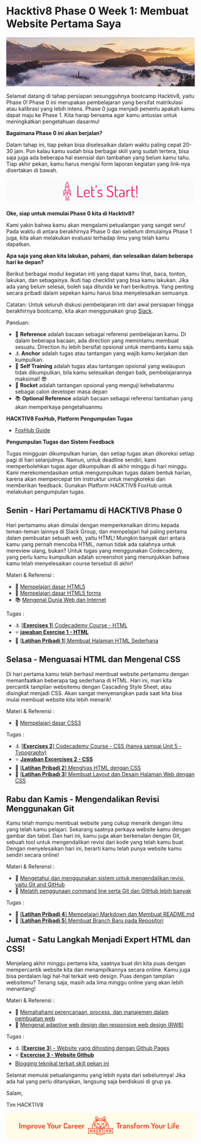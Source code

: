 # Hacktiv8 Phase 0 Week 1: Membuat Website Pertama Saya

![Header](assets/header-w1.jpg)

Selamat datang di tahap persiapan sesungguhnya bootcamp Hacktiv8, yaitu Phase 0! Phase 0 ini merupakan pembelajaran yang bersifat matrikulasi atau kalibrasi yang lebih intens. Phase 0 juga menjadi penentu apakah kamu dapat maju ke Phase 1. Kita harap bersama agar kamu antusias untuk meningkatkan pengetahuan dasarmu!

**Bagaimana Phase 0 ini akan berjalan?**

Dalam tahap ini, tiap pekan bisa diselesaikan dalam waktu paling cepat 20-30 jam. Pun kalau kamu sudah bisa berbagai skill yang sudah tertera, bisa saja juga ada beberapa hal esensial dan tambahan yang belum kamu tahu. Tiap akhir pekan, kamu harus mengisi form laporan kegiatan yang link-nya disertakan di bawah.

![Let's start!](assets/start.png)

**Oke, siap untuk memulai Phase 0 kita di Hacktiv8?**

Kami yakin bahwa kamu akan mengalami petualangan yang sangat seru! Pada waktu di antara berakhirnya Phase 0 dan sebelum dimulainya Phase 1 juga, kita akan melakukan evaluasi terhadap ilmu yang telah kamu dapatkan.

**Apa saja yang akan kita lakukan, pahami, dan selesaikan dalam beberapa hari ke depan?**

Berikut berbagai modul kegiatan inti yang dapat kamu lihat, baca, tonton, lakukan, dan sebagainya. Ikuti tiap checklist yang bisa kamu lakukan. Jika ada yang belum selesai, boleh saja ditunda ke hari berikutnya. Yang penting secara pribadi dalam sepekan kamu harus bisa menyelesaikan semuanya.

Catatan: Untuk seluruh diskusi pembelajaran inti dari awal persiapan hingga berakhirnya bootcamp, kita akan menggunakan grup [Slack](https://slack.com/).

Panduan:
- :notebook_with_decorative_cover: **Reference** adalah bacaan sebagai referensi pembelajaran kamu. Di dalam beberapa bacaan, ada direction yang memintamu membuat sesuatu. Direction itu lebih bersifat opsional untuk membantu kamu saja.
- :anchor: **Anchor** adalah tugas atau tantangan yang wajib kamu kerjakan dan kumpulkan.
- 💪 **Self Training** adalah tugas atau tantangan opsional yang walaupun tidak dikumpulkan, bila kamu selesaikan dengan baik, pembelajarannya maksimal! 😎
- :rocket: **Rocket** adalah tantangan opsional yang menguji kehebatanmu sebagai calon developer masa depan
- :books: **Optional Reference** adalah bacaan sebagai referensi tambahan yang akan memperkaya pengetahuanmu

**HACKTIV8 FoxHub, Platform Pengumpulan Tugas**

- [FoxHub Guide](https://github.com/hacktiv8/phase-0-activities/blob/master/modules/fox-hub-guide.md)

**Pengumpulan Tugas dan Sistem Feedback**

Tugas mingguan dikumpulkan harian, dan setiap tugas akan dikoreksi setiap pagi di hari selanjutnya. Namun, untuk deadline sendiri, kami memperbolehkan tugas agar dikumpulkan di akhir minggu di hari minggu. Kami merekomendasikan untuk mengumpulkan tugas dalam bentuk harian, karena akan mempercepat tim instruktur untuk mengkoreksi dan memberikan feedback. Gunakan Platform HACKTIV8 FoxHub untuk melakukan pengumpulan tugas.

## Senin - Hari Pertamamu di HACKTIV8 Phase 0
Hari pertamamu akan dimulai dengan memperkenalkan dirimu kepada teman-teman lainnya di Slack Group, dan
mempelajari hal paling pertama dalam pembuatan sebuah web, yaitu HTML! Mungkin banyak dari antara kamu
yang pernah mencoba HTML, namun tidak ada salahnya untuk mereview ulang, bukan? Untuk tugas yang menggunakan Codecademy, yang perlu kamu kumpulkan adalah screenshot yang menunjukkan bahwa kamu telah menyelesaikan course tersebut di akhir!

Materi & Referensi :
- :notebook_with_decorative_cover:
[Mempelajari dasar HTML5](https://github.com/hacktiv8/phase-0-activities/blob/master/modules/html5-basics.md)
- :notebook_with_decorative_cover:
[Mempelajari dasar HTML5 forms](https://github.com/hacktiv8/phase-0-activities/blob/master/modules/html5-forms-basics.md)
- :books:
[Mengenal Dunia Web dan Internet](https://github.com/hacktiv8/phase-0-activities/blob/master/modules/internet-web.md)

Tugas :
- :anchor:
[[**Exercises 1**] Codecademy Course - HTML](https://www.codecademy.com/learn/learn-html)
- :star:
[**jawaban Exercise 1 - HTML**](https://github.com/hafrizresa/Phase-0-activities/blob/master/tugas/HTML%20exercise.png)
- 💪
[[**Latihan Pribadi 1**] Membuat Halaman HTML Sederhana](modules/anchor-laman-web-pertamaku.md)

## Selasa - Menguasai HTML dan Mengenal CSS
Di hari pertama kamu telah berhasil membuat website pertamamu dengan memanfaatkan beberapa tag sederhana di HTML. Hari ini, mari kita percantik tampilan websitemu dengan Cascading Style Sheet, atau disingkat menjadi CSS. Akan sangat menyenangkan pada saat kita bisa mulai membuat website kita lebih menarik!

Materi & Referensi :
- :notebook_with_decorative_cover:
[Mempelajari dasar CSS3](https://github.com/hacktiv8/phase-0-activities/blob/master/modules/css3-basics.md)

Tugas :
- :anchor: [[**Exercises 2**] Codecademy Course - CSS (hanya sampai Unit 5 - Typography)](https://www.codecademy.com/learn/learn-css)
- :star:
[**Jawaban Excercises 2 - CSS**](https://github.com/hafrizresa/Phase-0-activities/blob/master/tugas/CSS%20exercise.png)
- 💪 [[**Latihan Pribadi 2**] Menghias HTML dengan CSS](modules/anchor-css-selector-and-styling.md)
- 💪 [[**Latihan Pribadi 3**] Membuat Layout dan Desain Halaman Web dengan CSS](modules/anchor-css-layouting.md)

## Rabu dan Kamis - Mengendalikan Revisi Menggunakan Git
Kamu telah mampu membuat website yang cukup menarik dengan ilmu yang telah kamu pelajari. Sekarang saatnya
perkaya website kamu dengan gambar dan tabel. Dan hari ini, kamu juga akan berkenalan dengan Git, sebuah
tool untuk mengendalikan revisi dari kode yang telah kamu buat. Dengan menyelesaikan hari ini, berarti kamu
telah punya website kamu sendiri secara online!

Materi & Referensi :

- :notebook_with_decorative_cover:
[Mengetahui dan menggunakan sistem untuk mengendalikan revisi, yaitu Git and GitHub](https://github.com/hacktiv8/phase-0-activities/blob/master/modules/git-github-basics.md)
- :notebook_with_decorative_cover:
[Melatih penggunaan command line serta Git dan GitHub lebih banyak](https://github.com/hacktiv8/phase-0-activities/blob/master/modules/cli-git-github-practice.md)

Tugas :

- 💪
[[**Latihan Pribadi 4**] Mempelajari Markdown dan Membuat README.md](https://github.com/hacktiv8/phase-0-activities/blob/master/modules/markdown-anchor.md)
- 💪
[[**Latihan Pribadi 5**] Membuat Branch Baru pada Repositori](https://github.com/hacktiv8/phase-0-activities/blob/master/modules/git-branch-anchor.md)


## Jumat - Satu Langkah Menjadi Expert HTML dan CSS!
Menjelang akhir minggu pertama kita, saatnya buat diri kita puas dengan mempercantik website kita dan
menampilkannya secara online. Kamu juga bisa perdalam lagi hal-hal terkait web design. Puas dengan tampilan websitemu? Tenang saja, masih ada lima minggu online yang akan lebih menantang!

Materi & Referensi :
- :notebook_with_decorative_cover:
[Memahahami perencanaan, process, dan manajemen dalam pembuatan web](https://github.com/hacktiv8/phase-0-activities/blob/master/modules/web-dev-process.md)
- :notebook_with_decorative_cover:
[Mengenal adaptive web design dan responsive web design (RWB)](https://github.com/hacktiv8/phase-0-activities/blob/master/modules/web-design.md)

Tugas :
- :anchor:
[[**Exercise 3**] - Website yang dihosting dengan Github Pages](https://github.com/hacktiv8/phase-0-activities/blob/master/modules/github-pages-rev.md)
- :star:
[**Excercise 3 - Website Github**](https://hafrizresa.github.io/)
-  [Blogging teknikal terkait skill pekan ini](https://github.com/hacktiv8/phase-0-activities/blob/master/modules/blog.md)

Selamat memulai petualanganmu yang lebih nyata dari sebelumnya! Jika ada hal yang perlu ditanyakan, langsung saja berdiskusi di grup ya.

Salam,

Tim HACKTIV8

![Hacktiv8 Banner](assets/banner.png)
